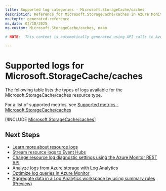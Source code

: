 ```yaml
---
title: Supported log categories - Microsoft.StorageCache/caches
description: Reference for Microsoft.StorageCache/caches in Azure Monitor Logs.
ms.topic: generated-reference
ms.date: 02/18/2025
ms.custom: Microsoft.StorageCache/caches, naam

# NOTE:  This content is automatically generated using API calls to Azure. Any edits made on these files will be overwritten in the next run of the script. 

---
```





# Supported logs for Microsoft.StorageCache/caches  
The following table lists the types of logs available for the Microsoft.StorageCache/caches resource type.
  
  
  
For a list of supported metrics, see [Supported metrics - Microsoft.StorageCache/caches](../supported-metrics/microsoft-storagecache-caches-metrics.md)  
  

  
[!INCLUDE [Microsoft.StorageCache/caches](~/reusable-content/ce-skilling/azure/includes/azure-monitor/reference/logs/microsoft-storagecache-caches-logs-include.md)]  
  

## Next Steps

* [Learn more about resource logs](/azure/azure-monitor/essentials/platform-logs-overview)
* [Stream resource logs to Event Hubs](/azure/azure-monitor/essentials/resource-logs#send-to-azure-event-hubs)
* [Change resource log diagnostic settings using the Azure Monitor REST API](/rest/api/monitor/diagnosticsettings)
* [Analyze logs from Azure storage with Log Analytics](/azure/azure-monitor/essentials/resource-logs#send-to-log-analytics-workspace)
* [Optimize log queries in Azure Monitor](/azure/azure-monitor/logs/query-optimization)
* [Aggregate data in a Log Analytics workspace by using summary rules (Preview)](/azure/azure-monitor/logs/summary-rules)